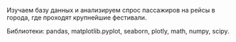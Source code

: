 Изучаем базу данных и анализируем спрос пассажиров на рейсы в города, где проходят крупнейшие фестивали. 

Библиотеки: pandas, matplotlib.pyplot, seaborn, plotly, math, numpy, scipy.
